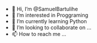 - 👋 Hi, I’m @SamuelBartulihe
- 👀 I’m interested in Proggraming
- 🌱 I’m currently learning Python
- 💞️ I’m looking to collaborate on ...
- 📫 How to reach me ...

<!---
SamuelBartulihe/SamuelBartulihe is a ✨ special ✨ repository because its `README.md` (this file) appears on your GitHub profile.
You can click the Preview link to take a look at your changes.
--->
